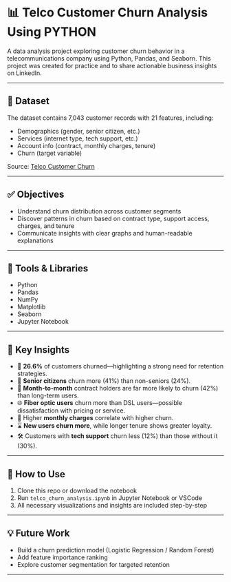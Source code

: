 # 📊 Telco Customer Churn Analysis Using PYTHON

A data analysis project exploring customer churn behavior in a telecommunications company using Python, Pandas, and Seaborn. This project was created for practice and to share actionable business insights on LinkedIn.

---

## 📁 Dataset

The dataset contains 7,043 customer records with 21 features, including:
- Demographics (gender, senior citizen, etc.)
- Services (internet type, tech support, etc.)
- Account info (contract, monthly charges, tenure)
- Churn (target variable)

Source: [Telco Customer Churn](https://www.kaggle.com/blastchar/telco-customer-churn)

---

## ✅ Objectives

- Understand churn distribution across customer segments  
- Discover patterns in churn based on contract type, support access, charges, and tenure  
- Communicate insights with clear graphs and human-readable explanations  

---

## 🧪 Tools & Libraries

- Python 
- Pandas
- NumPy
- Matplotlib
- Seaborn
- Jupyter Notebook

---

## 📌 Key Insights

- 🔻 **26.6%** of customers churned—highlighting a strong need for retention strategies.
- 🧓 **Senior citizens** churn more (41%) than non-seniors (24%).
- 📅 **Month-to-month** contract holders are far more likely to churn (42%) than long-term users.
- 🌐 **Fiber optic users** churn more than DSL users—possible dissatisfaction with pricing or service.
- 💸 Higher **monthly charges** correlate with higher churn.
- ⌛ **New users churn more**, while longer tenure shows greater loyalty.
- 🛠️ Customers with **tech support** churn less (12%) than those without it (30%).

---

## 📎 How to Use

1. Clone this repo or download the notebook  
2. Run `telco_churn_analysis.ipynb` in Jupyter Notebook or VSCode  
3. All necessary visualizations and insights are included step-by-step

---

## 💡 Future Work

- Build a churn prediction model (Logistic Regression / Random Forest)
- Add feature importance ranking
- Explore customer segmentation for targeted retention

---


